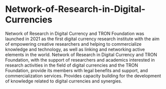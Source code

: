 # Network-of-Research-in-Digital-Currencies
Network of Research in Digital Currency and TRON Foundation was launched in 2021 as the first digital currency research institute with the aim of empowering creative researchers and helping to commercialize knowledge and technology, as well as linking and networking active elements in the world. Network of Research in Digital Currency and TRON Foundation, with the support of researchers and academics interested in research activities in the field of digital currencies and the TRON Foundation, provide its members with legal benefits and support, and commercialization services. Provides capacity building for the development of knowledge related to digital currencies and synergies.
